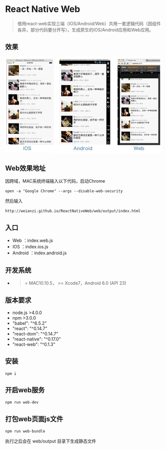 
# React Native Web

> 借用react-web实现三端（IOS/Android/Web）共用一套逻辑代码（因组件各异，部分代码要分开写），生成原生的IOS/Android应用和Web应用。

## 效果
![效果](https://raw.githubusercontent.com/weianzi/ReactNativeWeb/master/pic.jpg)

## Web效果地址

因跨域，MAC系统终端输入以下代码，启动Chrome
```
open -a "Google Chrome" --args --disable-web-security
```
然后输入
```
http://weianzi.github.io/ReactNativeWeb/web/output/index.html
```

## 入口

* Web ：index.web.js
* IOS ：index.ios.js
* Android ：index.android.js

## 开发系统

* >= MAC10.10.5， >= Xcode7，Android 6.0 (API 23)

## 版本要求

* node.js >4.0.0
* npm >3.0.0
* "babel": "^6.5.2"
* "react": "^0.14.7"
* "react-dom": "^0.14.7"
* "react-native": "^0.17.0"
* "react-web": "^0.1.3"

## 安装

```
npm i 
```

## 开启web服务

```
npm run web-dev
```

## 打包web页面js文件

```
npm run web-bundle
```
执行之后会在 web/output 目录下生成静态文件
